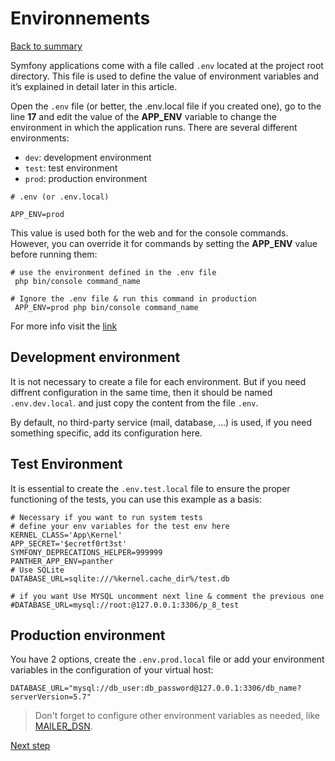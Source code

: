 # Environnements

[Back to summary](index.md)

Symfony applications come with a file called ``.env`` located at the project root directory. This file is used to define the value of environment variables and it’s explained in detail later in this article.

Open the ``.env`` file (or better, the .env.local file if you created one), go to the line **17** and edit the value of the **APP_ENV** variable to change the environment in which the application runs. There are several different environments:
* `dev`: development environment
* `test`: test environment
* `prod`: production environment

```dotenv
# .env (or .env.local)

APP_ENV=prod
```

This value is used both for the web and for the console commands. However, you can override it for commands by setting the **APP_ENV** value before running them:

```dotenv
# use the environment defined in the .env file
 php bin/console command_name

# Ignore the .env file & run this command in production
 APP_ENV=prod php bin/console command_name
```
For more info visit the [link](https://symfony.com/doc/4.4/configuration.html#configuration-environments "Environments configuration")

## Development environment
It is not necessary to create a file for each environment. But if you need diffrent configuration in the same time, then it should be named `.env.dev.local`. and just copy the content from the file ``.env``.

By default, no third-party service (mail, database, ...) is used, if you need something specific, add its configuration here.

## Test Environment
It is essential to create the `.env.test.local` file to ensure the proper functioning of the tests, you can use this example as a basis:
```dotenv
# Necessary if you want to run system tests
# define your env variables for the test env here
KERNEL_CLASS='App\Kernel'
APP_SECRET='$ecretf0rt3st'
SYMFONY_DEPRECATIONS_HELPER=999999
PANTHER_APP_ENV=panther
# Use SQLite
DATABASE_URL=sqlite:///%kernel.cache_dir%/test.db

# if you want Use MYSQL uncomment next line & comment the previous one
#DATABASE_URL=mysql://root:@127.0.0.1:3306/p_8_test
```

## Production environment
You have 2 options, create the `.env.prod.local` file or add your environment variables in the configuration of your virtual host:
```dotenv
DATABASE_URL="mysql://db_user:db_password@127.0.0.1:3306/db_name?serverVersion=5.7"
```

>Don't forget to configure other environment variables as needed, like [MAILER_DSN](https://symfony.com/doc/4.4/mailer.html "Sending Emails with Mailer").

[Next step](github-pages/try_application.html "Try the application")